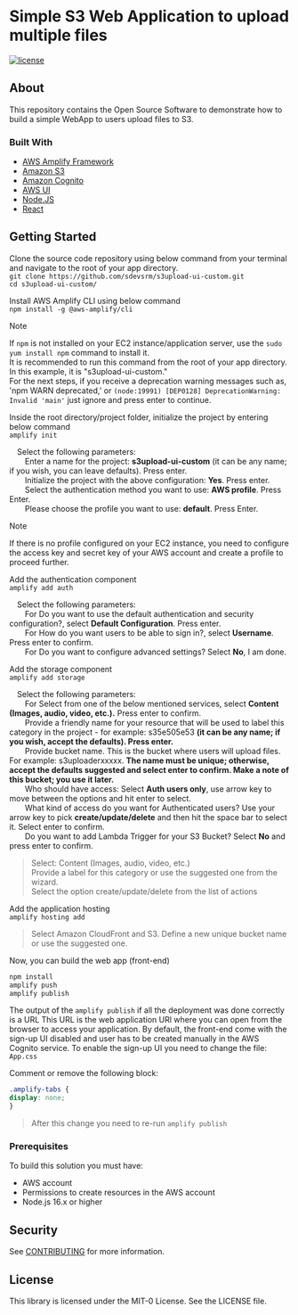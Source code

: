 # Simple S3 Web Application to upload multiple files
[![license](https://img.shields.io/badge/license-MIT-green)](LICENSE)

## About
This repository contains the Open Source Software to demonstrate how to build a simple WebApp to users upload files to S3.  

### Built With

- [AWS Amplify Framework](https://docs.amplify.aws/)
- [Amazon S3](https://aws.amazon.com/s3/)
- [Amazon Cognito](https://aws.amazon.com/cognito/)
- [AWS UI](https://github.com/aws/awsui-documentation)
- [Node.JS](https://nodejs.org/en/)
- [React](https://reactjs.org/)

## Getting Started
Clone the source code repository using below command from your terminal and navigate to the root of your app directory.  
`git clone https://github.com/sdevsrm/s3upload-ui-custom.git`  
`cd s3upload-ui-custom/`  

Install AWS Amplify CLI using below command  
`npm install -g @aws-amplify/cli`  

> [!NOTE]
> If `npm` is not installed on your EC2 instance/application server, use the `sudo yum install npm` command to install it.  
> It is recommended to run this command from the root of your app directory. In this example, it is "s3upload-ui-custom."  
> For the next steps, if you receive a deprecation warning messages such as, 'npm WARN deprecated,' or `(node:19991) [DEP0128] DeprecationWarning: Invalid 'main'` just ignore and press enter to continue.


Inside the root directory/project folder, initialize the project by entering below command  
`amplify init`  

&emsp;Select the following parameters:  
    &emsp;&emsp;Enter a name for the project: **s3upload-ui-custom** (it can be any name; if you wish, you can leave defaults). Press enter.  
    &emsp;&emsp;Initialize the project with the above configuration: **Yes**. Press enter.  
    &emsp;&emsp;Select the authentication method you want to use: **AWS profile**. Press Enter.  
    &emsp;&emsp;Please choose the profile you want to use: **default**. Press Enter.  

> [!NOTE]
> If there is no profile configured on your EC2 instance, you need to configure the access key and secret key of your AWS account and create a profile to proceed further.

Add the authentication component  
`amplify add auth`

&emsp;Select the following parameters:  
&emsp;&emsp;For Do you want to use the default authentication and security configuration?, select **Default Configuration**. Press enter.  
&emsp;&emsp;For How do you want users to be able to sign in?, select **Username**. Press enter to confirm.  
&emsp;&emsp;For Do you want to configure advanced settings? Select **No**, I am done.  

Add the storage component  
`amplify add storage`

&emsp;Select the following parameters:  
&emsp;&emsp;For Select from one of the below mentioned services, select **Content (Images, audio, video, etc.).** Press enter to confirm.  
&emsp;&emsp;Provide a friendly name for your resource that will be used to label this category in the project - for example: s35e505e53 **(it can be any name; if you wish, accept the defaults). Press enter.**   
&emsp;&emsp;Provide bucket name. This is the bucket where users will upload files. For example: s3uploaderxxxxx. **The name must be unique; otherwise, accept the defaults suggested and select enter to confirm. Make a note of this bucket; you use it later.**  
&emsp;&emsp;Who should have access: Select **Auth users only**, use arrow key to move between the options and hit enter to select.  
&emsp;&emsp;What kind of access do you want for Authenticated users? Use your arrow key to pick **create/update/delete** and then hit the space bar to select it. Select enter to confirm.  
&emsp;&emsp;Do you want to add Lambda Trigger for your S3 Bucket? Select **No** and press enter to confirm.  

> Select: Content (Images, audio, video, etc.)  
> Provide a label for this category or use the suggested one from the wizard.  
> Select the option create/update/delete from the list of actions  

Add the application hosting  
`amplify hosting add`  

> Select Amazon CloudFront and S3. Define a new unique bucket name or use the suggested one.

Now, you can build the web app (front-end)

```bash
npm install
amplify push
amplify publish
```

The output of the `amplify publish` if all the deployment was done correctly is a URL
This URL is the web application URl where you can open from the browser to access your application.
By default, the front-end come with the sign-up UI disabled and user has to be created manually in the AWS Cognito service.
To enable the sign-up UI you need to change the file: `App.css`

Comment or remove the following block:

```css
.amplify-tabs {
display: none;
}
```
> After this change you need to re-run `amplify publish`


### Prerequisites

To build this solution you must have:
- AWS account
- Permissions to create resources in the AWS account
- Node.js 16.x or higher

## Security

See [CONTRIBUTING](CONTRIBUTING.md#security-issue-notifications) for more information.

## License

This library is licensed under the MIT-0 License. See the LICENSE file.
